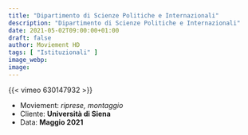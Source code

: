 ```yaml
---
title: "Dipartimento di Scienze Politiche e Internazionali"
description: "Dipartimento di Scienze Politiche e Internazionali"
date: 2021-05-02T09:00:00+01:00
draft: false
author: Moviement HD
tags: [ "Istituzionali" ]
image_webp:
image:
---
```


{{< vimeo 630147932 >}}
<br>

- Moviement: *riprese, montaggio*
- Cliente: **Università di Siena**
- Data: **Maggio 2021**
